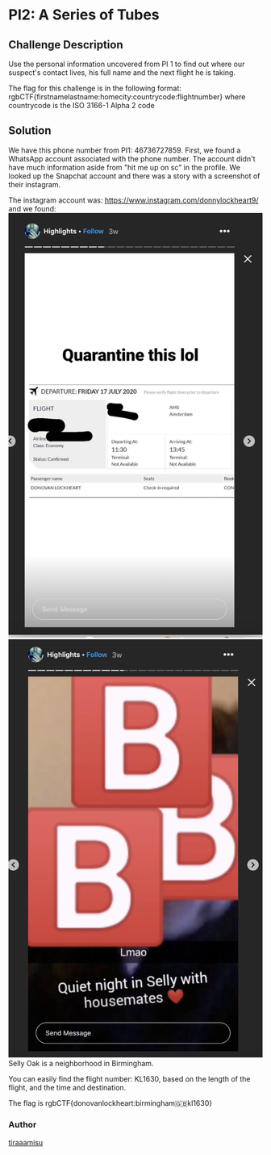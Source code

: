 # PI2: A Series of Tubes
## Challenge Description
Use the personal information uncovered from PI 1 to find out where our suspect's contact lives, his full name and the next flight he is taking.

The flag for this challenge is in the following format: rgbCTF{firstnamelastname:homecity:countrycode:flightnumber} where countrycode is the ISO 3166-1 Alpha 2 code

## Solution
We have this phone number from PI1: 46736727859. First, we found a WhatsApp account associated with the phone number. The account didn't have much information aside from "hit me up on sc" in the profile. We looked up the Snapchat account and there was a story with a screenshot of their instagram.

The instagram account was: https://www.instagram.com/donnylockheart9/ and we found:
![figure_1](figure_1.png)
![figure_2](figure_2.png)
Selly Oak is a neighborhood in Birmingham.

You can easily find the flight number: KL1630, based on the length of the flight, and the time and destination.

The flag is rgbCTF{donovanlockheart:birmingham:gb:kl1630}

### Author
[tiraaamisu](https://github.com/Lindzy)